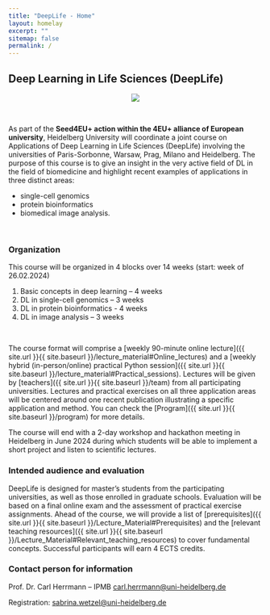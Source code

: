 ```yaml
---
title: "DeepLife - Home"
layout: homelay
excerpt: ""
sitemap: false
permalink: /
---
```


## Deep Learning in Life Sciences (DeepLife)

<figure>
<center>
<img src="{{ site.url }}/images/DL_logo.jpg">
</center>
</figure>

<br>

As part of the **Seed4EU+ action within the 4EU+ alliance of European university**, Heidelberg University will coordinate a joint course on Applications of Deep Learning in Life Sciences (DeepLife) involving the universities of Paris-Sorbonne, Warsaw, Prag, Milano and Heidelberg. The purpose of this course is to give an insight in the very active field of DL in the field of biomedicine and highlight recent examples of applications in three distinct areas: 
<br>
- single-cell genomics
- protein bioinformatics
- biomedical image analysis.
<br>

### Organization
This course will be organized in 4 blocks over 14 weeks (start: week of 26.02.2024)
<br>
1. Basic concepts in deep learning – 4 weeks
2. DL in single-cell genomics – 3 weeks
3. DL in protein bioinformatics - 4 weeks
4. DL in image analysis – 3 weeks
<br>

The course format will comprise a [weekly 90-minute online lecture]({{ site.url }}{{ site.baseurl }}/lecture_material#Online_lectures) and a [weekly hybrid (in-person/online) practical Python session]({{ site.url }}{{ site.baseurl }}/lecture_material#Practical_sessions). Lectures will be given by [teachers]({{ site.url }}{{ site.baseurl }}/team) from all participating universities. Lectures and practical exercises on all three application areas will be centered around one recent publication illustrating a specific application and method. You can check the [Program]({{ site.url }}{{ site.baseurl }}/program) for more details.
<br>

The course will end with a 2-day workshop and hackathon meeting in Heidelberg in June 2024 during which students will be able to implement a short project and listen to scientific lectures.

### Intended audience and evaluation
DeepLife is designed for master’s students from the participating universities, as well as those enrolled in graduate schools. Evaluation will be based on a final online exam and the assessment of practical exercise assignments. Ahead of the course, we will provide a list of [prerequisites]({{ site.url }}{{ site.baseurl }}/Lecture_Material#Prerequisites) and the [relevant teaching resources]({{ site.url }}{{ site.baseurl }}/Lecture_Material#Relevant_teaching_resources) to cover fundamental concepts. Successful participants will earn 4 ECTS credits.

### Contact person for information
Prof. Dr. Carl Herrmann – IPMB carl.herrmann@uni-heidelberg.de
<br>

Registration: sabrina.wetzel@uni-heidelberg.de

<br>
<br>
<br>
